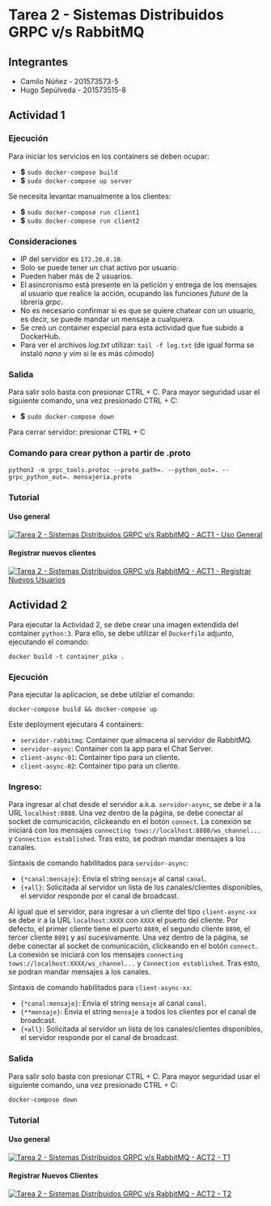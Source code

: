 # Tarea 2 - Sistemas Distribuidos GRPC v/s RabbitMQ

## Integrantes
* Camilo Núñez - 201573573-5
* Hugo Sepúlveda - 201573515-8

## Actividad 1

### Ejecución
Para iniciar los servicios en los containers se deben ocupar:
* **$** ``sudo docker-compose build``
* **$** ``sudo docker-compose up server``

Se necesita levantar manualmente a los clientes:
* **$** ``sudo docker-compose run client1``
* **$** ``sudo docker-compose run client2``

### Consideraciones
* IP del servidor es ``172.20.0.10``.
* Solo se puede tener un chat activo por usuario.
* Pueden haber más de 2 usuarios.
* El asincronismo está presente en la petición y entrega de los mensajes al usuario que realice la acción, ocupando las funciones _future_ de la librería _grpc_.
* No es necesario confirmar si es que se quiere chatear con un usuario, es decir, se puede mandar un mensaje a cualquiera.
* Se creó un container especial para esta actividad que fue subido a DockerHub.
* Para ver el archivos _log.txt_ utilizar: ``tail -f log.txt`` (de igual forma se instaló _nano_ y _vim_ si le es más cómodo)

### Salida
Para salir solo basta con presionar CTRL + C. Para mayor seguridad usar el siguiente comando, una vez presionado CTRL + C:

* **$** ``sudo docker-compose down``

Para cerrar servidor: presionar CTRL + C

### Comando para crear python a partir de .proto
``python3 -m grpc_tools.protoc --proto_path=. --python_out=. --grpc_python_out=. mensajeria.proto``

### Tutorial

#### Uso general

[![Tarea 2 - Sistemas Distribuidos GRPC v/s RabbitMQ - ACT1 - Uso General](https://img.youtube.com/vi/_bDEIjysBPY/0.jpg)](https://youtu.be/_bDEIjysBPY "Tarea 2 - Sistemas Distribuidos GRPC v/s RabbitMQ - ACT1 - Uso General")

#### Registrar nuevos clientes

[![Tarea 2 - Sistemas Distribuidos GRPC v/s RabbitMQ - ACT1 - Registrar Nuevos Usuarios](http://img.youtube.com/vi/k62UYTCz3ZI/0.jpg)](https://youtu.be/k62UYTCz3ZI "Tarea 2 - Sistemas Distribuidos GRPC v/s RabbitMQ - ACT1 - Registrar Nuevos Usuarios")


## Actividad 2

Para ejecutar la Actividad 2, se debe crear una imagen extendida del container ``python:3``. Para ello, se debe utilizar el ``Dockerfile`` adjunto, ejecutando el comando:
```{r, engine='bash', count_lines}
docker build -t container_pika .
```

### Ejecución

Para ejecutar la aplicacion, se debe utilziar el comando:
```{r, engine='bash', count_lines}
docker-compose build && docker-compose up
```
Este deployment ejecutara 4 containers:
* ``servidor-rabbitmq``: Container que almacena al servidor de RabbitMQ.
* ``servidor-async``: Container con la app para el Chat Server.
* ``client-async-01``: Container tipo para un cliente.
* ``client-async-02``: Container tipo para un cliente.

### Ingreso:

Para ingresar al chat desde el servidor a.k.a. ``servidor-async``, se debe ir a la URL ``localhost:8888``. Una vez dentro de la página, se debe conectar al socket de comunicación, clickeando en el botón ``connect``. La conexión se iniciará con los mensajes ``connecting tows://localhost:8888/ws_channel...`` y ``Connection established``. Tras esto, se podran mandar mensajes a los canales.

Sintaxis de comando habilitados para ``servidor-async``:
* `{*canal:mensaje}`: Envia el string `mensaje` al canal `canal`.
* `{+all}`: Solicitada al servidor un lista de los canales/clientes disponibles, el servidor responde por el canal de broadcast.

Al igual que el servidor, para ingresar a un cliente del tipo ``client-async-xx`` se debe ir a la URL ``localhost:XXXX`` con `XXXX` el puerto del cliente. Por defecto, el primer cliente tiene el puerto ``8889``, el segundo cliente ``8890``, el tercer cliente ``8891`` y así sucesivamente. Una vez dentro de la página, se debe conectar al socket de comunicación, clickeando en el botón ``connect``. La conexión se iniciará con los mensajes ``connecting tows://localhost:XXXX/ws_channel...`` y ``Connection established``. Tras esto, se podran mandar mensajes a los canales.

Sintaxis de comando habilitados para ``client-async-xx``:
* `{*canal:mensaje}`: Envia el string `mensaje` al canal `canal`.
* `{**mensaje}`: Envia el string `mensaje` a todos los clientes por el canal de broadcast.
* `{+all}`: Solicitada al servidor un lista de los canales/clientes disponibles, el servidor responde por el canal de broadcast.

### Salida

Para salir solo basta con presionar CTRL + C. Para mayor seguridad usar el siguiente comando, una vez presionado CTRL + C:
```{r, engine='bash', count_lines}
docker-compose down
```

### Tutorial
#### Uso general
[![Tarea 2 - Sistemas Distribuidos GRPC v/s RabbitMQ - ACT2 - T1](http://img.youtube.com/vi/gzUZSdAUPdw/0.jpg)](https://youtu.be/gzUZSdAUPdw "Tarea 2 - Sistemas Distribuidos GRPC v/s RabbitMQ - ACT2 - T1")

#### Registrar Nuevos Clientes
[![Tarea 2 - Sistemas Distribuidos GRPC v/s RabbitMQ - ACT2 - T2](https://img.youtube.com/vi/QsxBCTbZxcs/0.jpg)](https://youtu.be/QsxBCTbZxcs "Tarea 2 - Sistemas Distribuidos GRPC v/s RabbitMQ - ACT2 - T2")
